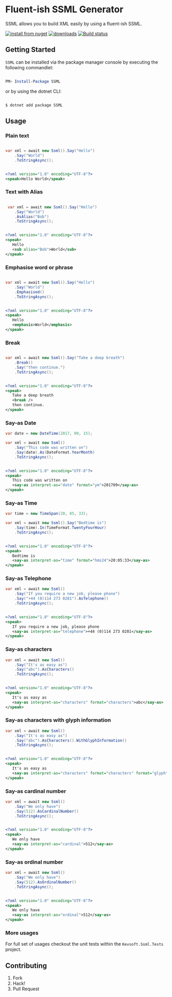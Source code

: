 # Fluent-ish SSML Generator

SSML allows you to build XML easily by using a fluent-ish SSML.

[![install from nuget](http://img.shields.io/nuget/v/SSML.svg?style=flat-square)](https://www.nuget.org/packages/SSML)
[![downloads](http://img.shields.io/nuget/dt/SSML.svg?style=flat-square)](https://www.nuget.org/packages/SSML)
[![Build status](https://ci.appveyor.com/api/projects/status/7ewxi76h3ifbuu6p/branch/master?svg=true)](https://ci.appveyor.com/project/kevbite/kevsoft-ssml/branch/master)


## Getting Started

`SSML` can be installed via the package manager console by executing the following commandlet:

```powershell

PM> Install-Package SSML

```

or by using the dotnet CLI:
```bash

$ dotnet add package SSML

```

## Usage

### Plain text

```csharp

var xml = await new Ssml().Say("Hello")
    .Say("World")
    .ToStringAsync();
```
```xml

<?xml version="1.0" encoding="UTF-8"?>
<speak>Hello World</speak>

```

### Text with Alias

```csharp

 var xml = await new Ssml().Say("Hello")
    .Say("World")
    .AsAlias("Bob")
    .ToStringAsync();
```
```xml

<?xml version="1.0" encoding="UTF-8"?>
<speak>
   Hello
   <sub alias="Bob">World</sub>
</speak>

```

### Emphasise word or phrase

```csharp

var xml = await new Ssml().Say("Hello")
    .Say("World")
    .Emphasised()
    .ToStringAsync();
```
```xml

<?xml version="1.0" encoding="UTF-8"?>
<speak>
   Hello
   <emphasis>World</emphasis>
</speak>

```

### Break

```csharp

var xml = await new Ssml().Say("Take a deep breath")
    .Break()
    .Say("then continue.")
    .ToStringAsync();
```
```xml

<?xml version="1.0" encoding="UTF-8"?>
<speak>
   Take a deep breath
   <break />
   then continue.
</speak>

```


### Say-as Date

```csharp
var date = new DateTime(2017, 09, 15);

var xml = await new Ssml()
    .Say("This code was written on")
    .Say(date).As(DateFormat.YearMonth)
    .ToStringAsync();
```
```xml

<?xml version="1.0" encoding="UTF-8"?>
<speak>
   This code was written on
   <say-as interpret-as="date" format="ym">201709</say-as>
</speak>

```

### Say-as Time

```csharp
var time = new TimeSpan(20, 05, 33);

var xml = await new Ssml().Say("Bedtime is")
    .Say(time).In(TimeFormat.TwentyFourHour)
    .ToStringAsync();
```
```xml

<?xml version="1.0" encoding="UTF-8"?>
<speak>
   Bedtime is
   <say-as interpret-as="time" format="hms24">20:05:33</say-as>
</speak>

```

### Say-as Telephone

```csharp
var xml = await new Ssml()
    .Say("If you require a new job, please phone")
    .Say("+44 (0)114 273 0281").AsTelephone()
    .ToStringAsync();
```
```xml

<?xml version="1.0" encoding="UTF-8"?>
<speak>
   If you require a new job, please phone
   <say-as interpret-as="telephone">+44 (0)114 273 0281</say-as>
</speak>

```

### Say-as characters

```csharp
var xml = await new Ssml()
    .Say("It's as easy as")
    .Say("abc").AsCharacters()
    .ToStringAsync();
```
```xml

<?xml version="1.0" encoding="UTF-8"?>
<speak>
   It's as easy as
   <say-as interpret-as="characters" format="characters">abc</say-as>
</speak>

```

### Say-as characters with glyph information

```csharp
var xml = await new Ssml()
    .Say("It's as easy as")
    .Say("abc").AsCharacters().WithGlyphInformation()
    .ToStringAsync();
```
```xml

<?xml version="1.0" encoding="UTF-8"?>
<speak>
   It's as easy as
   <say-as interpret-as="characters" format="characters" format="glyph">abc</say-as>
</speak>

```

### Say-as cardinal number

```csharp
var xml = await new Ssml()
    .Say("We only have")
    .Say(512).AsCardinalNumber()
    .ToStringAsync();
```
```xml

<?xml version="1.0" encoding="UTF-8"?>
<speak>
   We only have
   <say-as interpret-as="cardinal">512</say-as>
</speak>

```

### Say-as ordinal number

```csharp
var xml = await new Ssml()
    .Say("We only have")
    .Say(512).AsOrdinalNumber()
    .ToStringAsync();
```
```xml

<?xml version="1.0" encoding="UTF-8"?>
<speak>
   We only have
   <say-as interpret-as="ordinal">512</say-as>
</speak>

```


### More usages

For full set of usages checkout the unit tests within the `Kevsoft.Ssml.Tests` project.

## Contributing

1. Fork
1. Hack!
1. Pull Request
